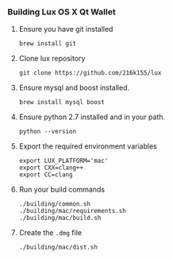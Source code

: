 ### Building Lux OS X Qt Wallet

1. Ensure you have git installed
    
    ```shell
    brew install git
    ```
2. Clone lux repository
    
    ```shell
    git clone https://github.com/216k155/lux
    ```

3. Ensure mysql and boost installed.
    
    ```shell
    brew install mysql boost
    ```

4. Ensure python 2.7 installed and in your path.

    ```shell
    python --version
    ```

5. Export the required environment variables

    ```shell
    export LUX_PLATFORM='mac'
    export CXX=clang++
    export CC=clang
    ```

6. Run your build commands

    ```shell
    ./building/common.sh
    ./building/mac/requirements.sh
    ./building/mac/build.sh
    ```
    
8. Create the `.dmg` file

    ```shell
    ./building/mac/dist.sh
    ```

